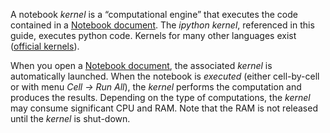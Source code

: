 A notebook _kernel_ is a “computational engine” that executes the code contained in a [Notebook document](https://jupyter-notebook-beginner-guide.readthedocs.io/en/latest/what_is_jupyter.html#notebook-document). The _ipython kernel_, referenced in this guide, executes python code. Kernels for many other languages exist ([official kernels](http://jupyter.readthedocs.org/en/latest/#kernels)).

When you open a [Notebook document](https://jupyter-notebook-beginner-guide.readthedocs.io/en/latest/what_is_jupyter.html#notebook-document), the associated _kernel_ is automatically launched. When the notebook is _executed_ (either cell-by-cell or with menu _Cell -> Run All_), the _kernel_ performs the computation and produces the results. Depending on the type of computations, the _kernel_ may consume significant CPU and RAM. Note that the RAM is not released until the _kernel_ is shut-down.